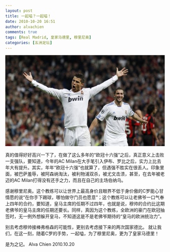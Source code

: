 ```yaml
---
layout: post
title: 一起嗌？一起嗌！
date: 2010-10-20 16:51
author: alvachien
comments: true
tags: [Real Madrid, 皇家马德里, 穆里尼奥]
categories: [五洲足坛]
---
```

![Picture from sina.com.cn](/assets/uploads/2010/10/U5297P6T12D5258732F44DT20101020033924.jpg)


真的值得好好高兴一下了，在做了这么多年的“欧冠十六强”之后，真正意义上击败一支强队，要知道，今年的AC Milan在大手笔引入伊布、罗比之后，实力上比去年大有提升。其实，年年“欧冠十六强”也就算了，但遇强不胜实在很丢人。印象里面，被巴萨羞辱，被阿森纳淘汰，被利物浦双杀，被尤文击溃，甚至，在去年被老迈的AC Milan打得没有还手之力，而且在自己的主场伯纳乌。

感谢穆里尼奥。这个教练可以让世界上最高身价且眼界不低于身价傲的C罗能心甘情愿的说“在你手下踢球，哪怕做守门员也愿意”；这个教练可以让老佛爷一口气奉上四年的合约，要知道，皇马主席的任期不过四年，也就是说，穆帅的合约比这期老佛爷的皇马主席的任期还要长。同样，真因为这个教练，全欧洲的豪门在欧冠抽签时，无一例外想躲开皇马，不知道这是不是老佛爷期待的“皇马的欧洲统治力”。

别去考虑穆帅接棒弗格森的可能性，更别去考虑接下来的两次国家德比。
就让我们，在这一刻，随着C罗的手势，一起嗌，为了穆里尼奥，更为了皇家马德里！

是为之记。
Alva Chien
2010.10.20
